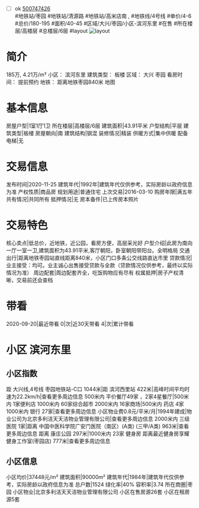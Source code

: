 - [ ] ok [500747426](https://bj.5i5j.com/ershoufang/500747426.html)  
 #地铁站/枣园 #地铁站/清源路 #地铁站/高米店南 ,  #地铁线/4号线
#单价/4-6 #总价/180-195 #面积/40-45   #区域/大兴/枣园/小区-滨河东里 #在售 #所在楼层/高楼层 #总楼层/6层 #layout 
![layout](http://image2.5i5j.com//group3/M00/00/5D/CgqJJV7mDdaAM0--AAITHguirRQ025.jpg_P5.jpg) 
# 简介 
 185万,  4.21万/m² 
小区： 滨河东里
建筑类型： 板楼
区域： 大兴 枣园
看房时间： 提前预约
地铁： 距离地铁枣园840米 地图
# 基本信息 
 房屋户型|1室1厅1卫
所在楼层|高楼层/6层
建筑面积|43.91平米
户型结构|平层
建筑类型|板楼
房屋朝向|南
建筑结构|钢混
装修情况|精装
供暖方式|集中供暖
配备电梯|无
# 交易信息 
 发布时间|2020-11-25
建筑年代|1992年|建筑年代仅供参考，实际房龄以政府信息为准
产权性质|商品房
规划用途|普通住宅
上次交易|2016-03-10
购房年限|满五年
共有情况|共同所有
抵押情况|无
房本备件|已上传房本照片
# 交易特色 
 核心卖点|低总价，近地铁，近公园，看房方便，高层采光好
户型介绍|此房为南向一厅一室一卫,建筑面积为43.91平米,客厅朝阳，卧室朝阳带阳台。全明格局
交通出行|距离地铁枣园站直线距离840米，小区门口多条公交线路直达市里
贷款情况|业主接受：均可。业主诚心出售接受贷款与全款（贷款情况仅供参考，最终以实际情况为准）
周边配套|周边配套齐全，吃饭购物应有尽有
权属抵押|房子产权清晰，交易前还会查档
# 带看 
 2020-09-20|最近带看	 0|次|近30天带看	 4|次|累计带看
# 小区 滨河东里
## 小区指数 
 距 大兴线,4号线 枣园地铁站-C口 1044米|距 滨河西里站 422米|高峰时间平均时速为22.2km/h|查看更多周边信息
500米内 平价餐厅49家 ，2家4星餐厅|500米内 1家便利店
1000米内 60家综合超市
2000米内 16家商场|500米内 药店 4家
1000米内 银行 27家|查看更多周边信息
小区物业费0.8元/平米/月|1994年建成|物业公司为北京多利洁天天洁物业管理有限公司|查看更多周边信息
2000米内 三级医院 1家|距离 中国中医科学院广安门医院（南区）(A类) (三甲/A类) 963米|查看更多周边信息
距离 康庄公园 297米|1000米内 23家 健身房
距离最近健身房享耀健身工作室(枣园店) 777米|查看更多周边信息
## 小区信息 
 小区均价|37448元/m²
建筑面积|90000m²
建筑年代|1984年|建筑年代仅供参考，实际房龄以政府信息为准
总户数|1524
绿化率|40%
容积率|3.74
所在商圈|枣园
小区物业|北京多利洁天天洁物业管理有限公司
小区在售房源26套
小区在租房源5套
